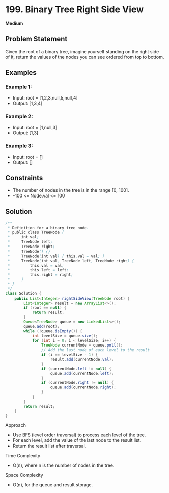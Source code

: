 # 199. Binary Tree Right Side View
**Medium**

## Problem Statement
Given the root of a binary tree, imagine yourself standing on the right side of it, return the values of the nodes you can see ordered from top to bottom.

## Examples
### Example 1:
- Input: root = [1,2,3,null,5,null,4]
- Output: [1,3,4]

### Example 2:
- Input: root = [1,null,3]
- Output: [1,3]

### Example 3:
- Input: root = []
- Output: []

## Constraints
- The number of nodes in the tree is in the range [0, 100].
- -100 <= Node.val <= 100

## Solution
```java
/**
 * Definition for a binary tree node.
 * public class TreeNode {
 *     int val;
 *     TreeNode left;
 *     TreeNode right;
 *     TreeNode() {}
 *     TreeNode(int val) { this.val = val; }
 *     TreeNode(int val, TreeNode left, TreeNode right) {
 *         this.val = val;
 *         this.left = left;
 *         this.right = right;
 *     }
 * }
 */
class Solution {
    public List<Integer> rightSideView(TreeNode root) {
        List<Integer> result = new ArrayList<>();
        if (root == null) {
            return result;
        }
        Queue<TreeNode> queue = new LinkedList<>();
        queue.add(root);
        while (!queue.isEmpty()) {
            int levelSize = queue.size();
            for (int i = 0; i < levelSize; i++) {
                TreeNode currentNode = queue.poll();
                // Add the last node of each level to the result
                if (i == levelSize - 1) {
                    result.add(currentNode.val);
                }
                if (currentNode.left != null) {
                    queue.add(currentNode.left);
                }
                if (currentNode.right != null) {
                    queue.add(currentNode.right);
                }
            }
        }
        return result;
    }
}
```

Approach
- Use BFS (level order traversal) to process each level of the tree.
- For each level, add the value of the last node to the result list.
- Return the result list after traversal.

Time Complexity
- O(n), where n is the number of nodes in the tree.

Space Complexity
- O(n), for the queue and result storage.
